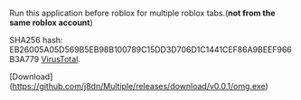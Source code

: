 Run this application before roblox for multiple roblox tabs.(**not from the same roblox account**)

SHA256 hash: EB26005A05D569B5EB98B100789C15DD3D706D1C1441CEF86A9BEEF966B3A779 [VirusTotal](https://www.virustotal.com/gui/file/eb26005a05d569b5eb98b100789c15dd3d706d1c1441cef86a9beef966b3a779/detection "VirusTotal").

[Download] (https://github.com/j8dn/Multiple/releases/download/v0.0.1/omg.exe)
